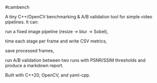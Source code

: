 #cambench

A tiny C++/OpenCV benchmarking & A/B validation tool for simple video pipelines.
It can:

run a fixed image pipeline (resize → blur → Sobel),

time each stage per frame and write CSV metrics,

save processed frames,

run A/B validation between two runs with PSNR/SSIM thresholds and produce a markdown report.

Built with C++20, OpenCV, and yaml-cpp.
